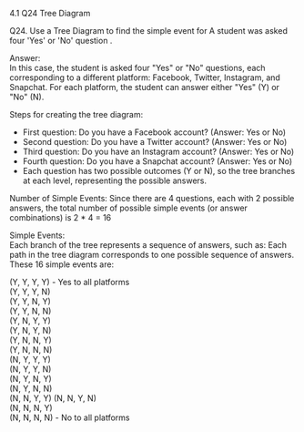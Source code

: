 4.1 Q24 Tree Diagram

Q24. Use a Tree Diagram to find the simple event for A student was asked four 'Yes' or 'No' question . 

Answer:  
In this case, the student is asked four "Yes" or "No" questions, each corresponding to a different platform: Facebook, Twitter, Instagram, and Snapchat. For each platform, the student can answer either "Yes" (Y) or "No" (N).

Steps for creating the tree diagram:
- First question: Do you have a Facebook account? (Answer: Yes or No)  
- Second question: Do you have a Twitter account? (Answer: Yes or No)  
- Third question: Do you have an Instagram account? (Answer: Yes or No)  
- Fourth question: Do you have a Snapchat account? (Answer: Yes or No)  
- Each question has two possible outcomes (Y or N), so the tree branches at each level, representing the possible answers.

Number of Simple Events:
Since there are 4 questions, each with 2 possible answers, the total number of possible simple events (or answer combinations) is 
2 * 4 = 16

Simple Events:  
Each branch of the tree represents a sequence of answers, such as:
Each path in the tree diagram corresponds to one possible sequence of answers. These 16 simple events are:

(Y, Y, Y, Y) - Yes to all platforms  
(Y, Y, Y, N)  
(Y, Y, N, Y)  
(Y, Y, N, N)  
(Y, N, Y, Y)  
(Y, N, Y, N)  
(Y, N, N, Y)  
(Y, N, N, N)  
(N, Y, Y, Y)  
(N, Y, Y, N)  
(N, Y, N, Y)  
(N, Y, N, N)  
(N, N, Y, Y)
(N, N, Y, N)  
(N, N, N, Y)  
(N, N, N, N) - No to all platforms  


